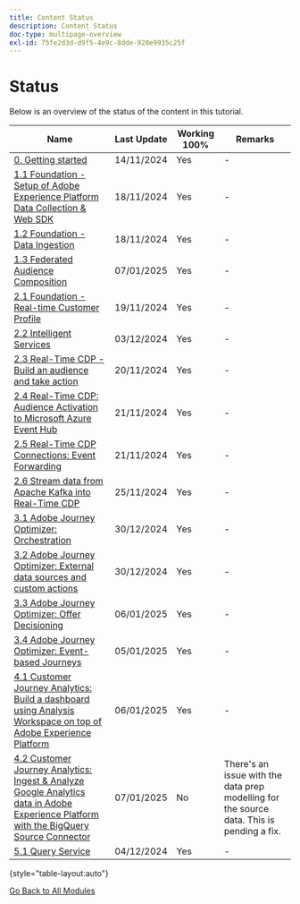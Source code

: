```yaml
---
title: Content Status
description: Content Status
doc-type: multipage-overview
exl-id: 75fe2d3d-d9f5-4e9c-8dde-928e9935c25f
---
```

# Status

Below is an overview of the status of the content in this tutorial.

| Name                   | Last Update | Working 100% | Remarks |
| ---------------------- | ------------ | ------------ |------------ |
| [0. Getting started](./modules/gettingstarted/gettingstarted/getting-started.md) | 14/11/2024  | Yes         | - |
| [1.1 Foundation - Setup of Adobe Experience Platform Data Collection & Web SDK](./modules/datacollection/module1.1/data-ingestion-launch-web-sdk.md) | 18/11/2024 | Yes         | -|
| [1.2 Foundation - Data Ingestion](./modules/datacollection/module1.2/data-ingestion.md)         | 18/11/2024          | Yes         |-|
| [1.3 Federated Audience Composition](./modules/datacollection/module1.3/fac.md)         | 07/01/2025          | Yes        | - |
| [2.1 Foundation - Real-time Customer Profile](./modules/rtcdp-b2c/module2.1/real-time-customer-profile.md)        | 19/11/2024          | Yes         |-|
| [2.2 Intelligent Services](./modules/rtcdp-b2c/module2.2/intelligent-services.md)      | 03/12/2024          | Yes        |-|
| [2.3 Real-Time CDP - Build an audience and take action](./modules/rtcdp-b2c/module2.3/real-time-cdp-build-a-segment-take-action.md)       | 20/11/2024        | Yes         |-|
| [2.4 Real-Time CDP: Audience Activation to Microsoft Azure Event Hub](./modules/rtcdp-b2c/module2.4/segment-activation-microsoft-azure-eventhub.md)       | 21/11/2024        | Yes         |-|
| [2.5 Real-Time CDP Connections: Event Forwarding](./modules/rtcdp-b2c/module2.5/aep-data-collection-ssf.md)       | 21/11/2024        | Yes         |-|
| [2.6 Stream data from Apache Kafka into Real-Time CDP](./modules/rtcdp-b2c/module2.6/aep-apache-kafka.md)      | 25/11/2024        | Yes        |-|
| [3.1 Adobe Journey Optimizer: Orchestration](./modules/ajo-b2c/module3.1/journey-orchestration-create-account.md)      | 30/12/2024        | Yes        |-|
| [3.2 Adobe Journey Optimizer: External data sources and custom actions](./modules/ajo-b2c/module3.2/journey-orchestration-external-weather-api-sms.md)      | 30/12/2024        | Yes       |-|
| [3.3 Adobe Journey Optimizer: Offer Decisioning](./modules/ajo-b2c/module3.3/offer-decisioning.md)      | 06/01/2025        | Yes       |-|
| [3.4 Adobe Journey Optimizer: Event-based Journeys](./modules/ajo-b2c/module3.4/journeyoptimizer.md)| 05/01/2025        | Yes        |-|
| [4.1 Customer Journey Analytics: Build a dashboard using Analysis Workspace on top of Adobe Experience Platform](./modules/cja-b2c/module4.1/customer-journey-analytics-build-a-dashboard.md)      | 06/01/2025        | Yes        | - |
| [4.2 Customer Journey Analytics: Ingest & Analyze Google Analytics data in Adobe Experience Platform with the BigQuery Source Connector](./modules/cja-b2c/module4.2/customer-journey-analytics-bigquery-gcp.md)      | 07/01/2025        | No        | There's an issue with the data prep modelling for the source data. This is pending a fix. |
| [5.1 Query Service](./modules/datadistiller/module5.1/query-service.md)      | 04/12/2024        | Yes        |-|

{style="table-layout:auto"}

[Go Back to All Modules](./overview.md)
